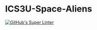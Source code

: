 # ICS3U-Space-Aliens
[![GitHub's Super Linter](https://github.com/ICS3U-Programming-Paterry-Baptichon/ICS3U-Space-Aliens/workflows/GitHub's%20Super%20Linter/badge.svg)](https://github.com/ICS3U-Programming-Paterry-Baptichon/ICS3U-Space-Aliens/actions)

